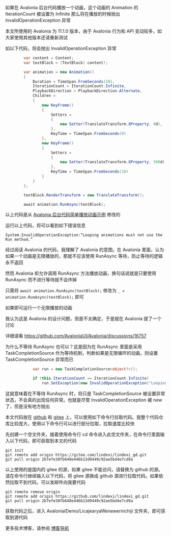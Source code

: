 如果在 Avalonia 后台代码播放一个动画，这个动画的 Animation 的 IterationCount 被设置为 Infinite 那么将在播放的时候抛出 InvalidOperationException 异常

<!--more-->


<!-- CreateTime:2024/08/23 07:17:22 -->

<!-- 发布 -->
<!-- 博客 -->

本文所使用的 Avalonia 为 11.1.0 版本，由于 Avalonia 行为和 API 变动较多，如大家使用其他版本还请重新测试

如以下代码，将会抛出 InvalidOperationException 异常

```csharp
        var content = Content;
        var textBlock = (TextBlock) content!;

        var animation = new Animation()
        {
            Duration = TimeSpan.FromSeconds(10),
            IterationCount = IterationCount.Infinite,
            PlaybackDirection = PlaybackDirection.Alternate,
            Children =
            {
                new KeyFrame()
                {
                    Setters =
                    {
                        new Setter(TranslateTransform.XProperty, 0d),
                    },
                    KeyTime = TimeSpan.FromSeconds(0)
                },
                new KeyFrame()
                {
                    Setters =
                    {
                        new Setter(TranslateTransform.XProperty, 500d),
                    },
                    KeyTime = TimeSpan.FromSeconds(10)
                }
            }
        };

        textBlock.RenderTransform = new TranslateTransform();

        await animation.RunAsync(textBlock);
```

以上代码是从 [Avalonia 后台代码简单播放动画示例](https://blog.lindexi.com/post/Avalonia-%E5%90%8E%E5%8F%B0%E4%BB%A3%E7%A0%81%E7%AE%80%E5%8D%95%E6%92%AD%E6%94%BE%E5%8A%A8%E7%94%BB%E7%A4%BA%E4%BE%8B.html ) 修改的
<!-- [Avalonia 后台代码简单播放动画示例 - lindexi - 博客园](https://www.cnblogs.com/lindexi/p/18368582 ) -->

运行以上代码，将可以看到如下错误信息

```
System.InvalidOperationException:“Looping animations must not use the Run method.”
```

经过阅读 Avalonia 的代码，我理解了 Avalonia 的意图。在 Avalonia 里面，认为如果一个动画是无限播放的，那就不应该使用 RunAsync 等待，防止等待的逻辑永不返回

然而 Avalonia 却允许调用 RunAsync 方法播放动画，换句话说就是只要使用 RunAsync 而不进行等待就不会炸掉

只需将 `await animation.RunAsync(textBlock);` 修改为 `_ = animation.RunAsync(textBlock);` 即可

如果即可运行一个无限播放的动画

我认为这是 Avalonia 的设计问题，但是不太确定，于是就在 Avalonia 提了一个讨论

详细请看 <https://github.com/AvaloniaUI/Avalonia/discussions/16757>

为什么不等待 RunAsync 也可以？这是因为在 RunAsync 里面是采用 TaskCompletionSource 作为等待机制，判断如果是无限循环的动画，则设置 TaskCompletionSource 异常而已

```csharp
            var run = new TaskCompletionSource<object?>();

            if (this.IterationCount == IterationCount.Infinite)
                run.SetException(new InvalidOperationException("Looping animations must not use the Run method."));
```

这就意味着在不等待 RunAsync 时，将只是 TaskCompletionSource 被设置异常状态，不会真的出现任何异常。也就是尽管 InvalidOperationException 被 new 了，但是没有地方抛出

本文代码放在 [github](https://github.com/lindexi/lindexi_gd/tree/2b7efe38fb648e446b13d9449c92ae5bd4e7cd9a/AvaloniaIDemo/LicajearyaWenewernichiji) 和 [gitee](https://gitee.com/lindexi/lindexi_gd/tree/2b7efe38fb648e446b13d9449c92ae5bd4e7cd9a/AvaloniaIDemo/LicajearyaWenewernichiji) 上，可以使用如下命令行拉取代码。我整个代码仓库比较庞大，使用以下命令行可以进行部分拉取，拉取速度比较快

先创建一个空文件夹，接着使用命令行 cd 命令进入此空文件夹，在命令行里面输入以下代码，即可获取到本文的代码

```
git init
git remote add origin https://gitee.com/lindexi/lindexi_gd.git
git pull origin 2b7efe38fb648e446b13d9449c92ae5bd4e7cd9a
```

以上使用的是国内的 gitee 的源，如果 gitee 不能访问，请替换为 github 的源。请在命令行继续输入以下代码，将 gitee 源换成 github 源进行拉取代码。如果依然拉取不到代码，可以发邮件向我要代码

```
git remote remove origin
git remote add origin https://github.com/lindexi/lindexi_gd.git
git pull origin 2b7efe38fb648e446b13d9449c92ae5bd4e7cd9a
```

获取代码之后，进入 AvaloniaIDemo/LicajearyaWenewernichiji 文件夹，即可获取到源代码

更多技术博客，请参阅 [博客导航](https://blog.lindexi.com/post/%E5%8D%9A%E5%AE%A2%E5%AF%BC%E8%88%AA.html )
